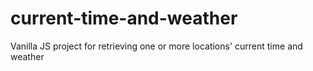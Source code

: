 # current-time-and-weather
Vanilla JS project for retrieving one or more locations' current time and weather
